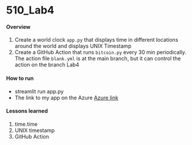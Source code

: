 # 510_Lab4

#### Overview
1. Create a world clock `app.py` that displays time in different locations around the world and displays UNIX Timestamp
2. Create a GitHub Action that runs `bitcoin.py` every 30 min periodically. The action file `blank.yml` is at the main branch, but it can control the action on the branch Lab4

#### How to run
- streamlit run app.py
- The link to my app on the Azure [Azure link](peisyc-techin510-lab4.azurewebsites.net)

#### Lessons learned
1. time.time
2. UNIX timestamp
3. GitHub Action
